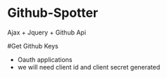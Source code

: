 # Github-Spotter
Ajax + Jquery + Github Api

#Get Github Keys
 - Oauth applications
  - we will need client id and client secret generated
  
